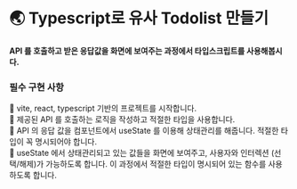 # 🌏 Typescript로 유사 Todolist 만들기
#### API 를 호출하고 받은 응답값을 화면에 보여주는 과정에서 타입스크립트를 사용해봅시다.


### 필수 구현 사항 <br/>

📌 vite, react, typescript 기반의 프로젝트를 시작합니다.<br/>
📌 제공된 API 를 호출하는 로직을 작성하고 적절한 타입을 사용합니다.<br/>
📌 API 의 응답 값을 컴포넌트에서 useState 를 이용해 상태관리를 해줍니다. 적절한 타입이 꼭 명시되어야 합니다.<br/>
📌 useState 에서 상태관리되고 있는 값들을 화면에 보여주고, 사용자와 인터렉션 (선택/해제)가 가능하도록 합니다. 이 과정에서 적절한 타입이 명시되어 있는 함수를 사용하도록 합니다.
